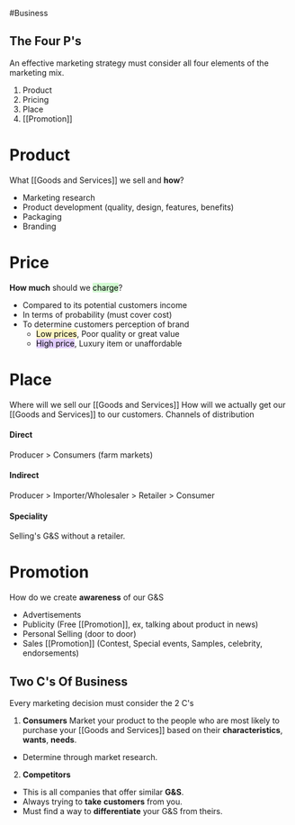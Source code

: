 #Business 

## The Four P's
An effective marketing strategy must consider all four elements of the marketing mix.

1. Product
2. Pricing
3. Place
4. [[Promotion]]
# Product
What [[Goods and Services]] we sell and **how**?
- Marketing research
- Product development (quality, design, features, benefits)
- Packaging
- Branding

# Price
**How much** should we <mark style="background: #BBFABBA6;">charge</mark>?
- Compared to its potential customers income
- In terms of probability (must cover cost)
- To determine customers perception of brand
	- <mark style="background: #FFF3A3A6;">Low prices</mark>, Poor quality or great value
	- <mark style="background: #D2B3FFA6;">High price</mark>, Luxury item or unaffordable

# Place
Where will we sell our [[Goods and Services]]
How will we actually get our [[Goods and Services]] to our customers.
Channels of distribution
#### Direct
 Producer > Consumers (farm markets)
#### Indirect
Producer > Importer/Wholesaler > Retailer > Consumer
#### Speciality
Selling's G&S without a retailer.
# Promotion
How do we create **awareness** of our G&S
- Advertisements
- Publicity (Free [[Promotion]], ex, talking about product in news)
- Personal Selling (door to door)
- Sales [[Promotion]] (Contest, Special events, Samples, celebrity, endorsements)


## Two C's Of Business
Every marketing decision must consider the 2 C's

1. **Consumers**
Market your product to the people who are most likely to purchase your [[Goods and Services]] based on their **characteristics**, **wants**, **needs**. 
- Determine through market research.

2. **Competitors**
- This is all companies that offer similar **G&S**.
- Always trying to **take** **customers** from you.
- Must find a way to **differentiate** your G&S from theirs.

